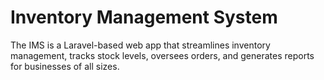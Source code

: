 # Inventory Management System
The IMS is a Laravel-based web app that streamlines inventory management, tracks stock levels, oversees orders, and generates reports for businesses of all sizes.
